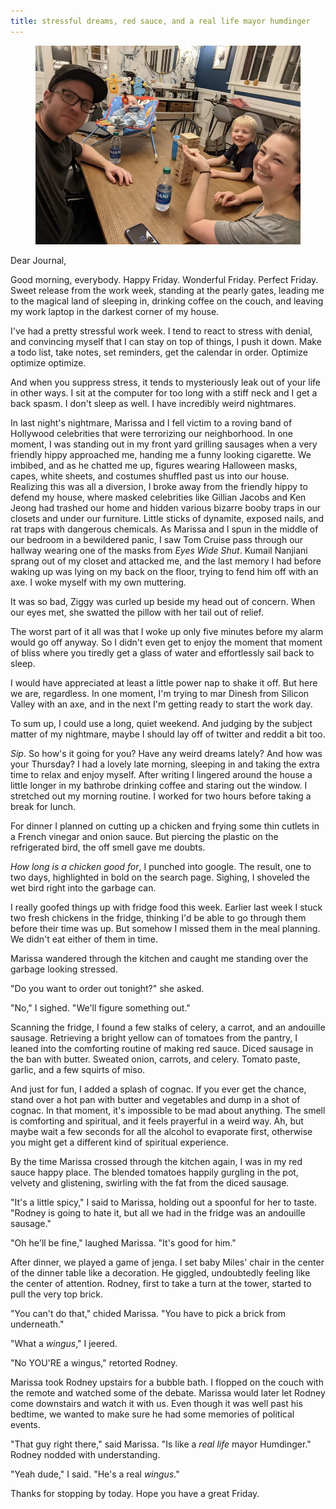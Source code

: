 ```yaml
---
title: stressful dreams, red sauce, and a real life mayor humdinger
---
```


<figure>
  <a href="/images/banners/2020-10-23.jpg">
    <img alt="banner" src="/images/banners/2020-10-23.jpg"/>
  </a>
</figure>

Dear Journal,

Good morning, everybody.  Happy Friday.  Wonderful Friday.  Perfect
Friday.  Sweet release from the work week, standing at the pearly
gates, leading me to the magical land of sleeping in, drinking coffee
on the couch, and leaving my work laptop in the darkest corner of my
house.

I've had a pretty stressful work week.  I tend to react to stress with
denial, and convincing myself that I can stay on top of things, I push
it down.  Make a todo list, take notes, set reminders, get the
calendar in order.  Optimize optimize optimize.

And when you suppress stress, it tends to mysteriously leak out of
your life in other ways.  I sit at the computer for too long with a
stiff neck and I get a back spasm.  I don't sleep as well.  I have
incredibly weird nightmares.

In last night's nightmare, Marissa and I fell victim to a roving band
of Hollywood celebrities that were terrorizing our neighborhood.  In
one moment, I was standing out in my front yard grilling sausages when
a very friendly hippy approached me, handing me a funny looking
cigarette.  We imbibed, and as he chatted me up, figures wearing
Halloween masks, capes, white sheets, and costumes shuffled past us
into our house.  Realizing this was all a diversion, I broke away from
the friendly hippy to defend my house, where masked celebrities like
Gillian Jacobs and Ken Jeong had trashed our home and hidden various
bizarre booby traps in our closets and under our furniture.  Little
sticks of dynamite, exposed nails, and rat traps with dangerous
chemicals.  As Marissa and I spun in the middle of our bedroom in a
bewildered panic, I saw Tom Cruise pass through our hallway wearing
one of the masks from _Eyes Wide Shut_.  Kumail Nanjiani sprang out of
my closet and attacked me, and the last memory I had before waking up
was lying on my back on the floor, trying to fend him off with an axe.
I woke myself with my own muttering.

It was so bad, Ziggy was curled up beside my head out of concern.
When our eyes met, she swatted the pillow with her tail out of relief.

The worst part of it all was that I woke up only five minutes before
my alarm would go off anyway.  So I didn't even get to enjoy the
moment that moment of bliss where you tiredly get a glass of water and
effortlessly sail back to sleep.

I would have appreciated at least a little power nap to shake it off.
But here we are, regardless.  In one moment, I'm trying to mar Dinesh
from Silicon Valley with an axe, and in the next I'm getting ready to
start the work day.

To sum up, I could use a long, quiet weekend.  And judging by the
subject matter of my nightmare, maybe I should lay off of twitter and
reddit a bit too.

_Sip_.  So how's it going for you?  Have any weird dreams lately?  And
how was your Thursday?  I had a lovely late morning, sleeping in and
taking the extra time to relax and enjoy myself.  After writing I
lingered around the house a little longer in my bathrobe drinking
coffee and staring out the window.  I stretched out my morning
routine.  I worked for two hours before taking a break for lunch.

For dinner I planned on cutting up a chicken and frying some thin
cutlets in a French vinegar and onion sauce.  But piercing the plastic
on the refrigerated bird, the off smell gave me doubts.

_How long is a chicken good for_, I punched into google.  The result,
one to two days, highlighted in bold on the search page.  Sighing, I
shoveled the wet bird right into the garbage can.

I really goofed things up with fridge food this week.  Earlier last
week I stuck two fresh chickens in the fridge, thinking I'd be able to
go through them before their time was up.  But somehow I missed them
in the meal planning.  We didn't eat either of them in time.

Marissa wandered through the kitchen and caught me standing over the
garbage looking stressed.

"Do you want to order out tonight?" she asked.

"No," I sighed.  "We'll figure something out."

Scanning the fridge, I found a few stalks of celery, a carrot, and an
andouille sausage.  Retrieving a bright yellow can of tomatoes from
the pantry, I leaned into the comforting routine of making red sauce.
Diced sausage in the ban with butter.  Sweated onion, carrots, and
celery.  Tomato paste, garlic, and a few squirts of miso.

And just for fun, I added a splash of cognac.  If you ever get the
chance, stand over a hot pan with butter and vegetables and dump in a
shot of cognac.  In that moment, it's impossible to be mad about
anything.  The smell is comforting and spiritual, and it feels
prayerful in a weird way.  Ah, but maybe wait a few seconds for all
the alcohol to evaporate first, otherwise you might get a different
kind of spiritual experience.

By the time Marissa crossed through the kitchen again, I was in my red
sauce happy place.  The blended tomatoes happily gurgling in the pot,
velvety and glistening, swirling with the fat from the diced sausage.

"It's a little spicy," I said to Marissa, holding out a spoonful for
her to taste.  "Rodney is going to hate it, but all we had in the
fridge was an andouille sausage."

"Oh he'll be fine," laughed Marissa.  "It's good for him."

After dinner, we played a game of jenga.  I set baby Miles' chair in
the center of the dinner table like a decoration.  He giggled,
undoubtedly feeling like the center of attention.  Rodney, first to
take a turn at the tower, started to pull the very top brick.

"You can't do that," chided Marissa.  "You have to pick a brick from
underneath."

"What a _wingus_," I jeered.

"No YOU'RE a wingus," retorted Rodney.

Marissa took Rodney upstairs for a bubble bath.  I flopped on the
couch with the remote and watched some of the debate.  Marissa would
later let Rodney come downstairs and watch it with us.  Even though it
was well past his bedtime, we wanted to make sure he had some memories
of political events.

"That guy right there," said Marissa.  "Is like a _real life_ mayor
Humdinger."  Rodney nodded with understanding.

"Yeah dude," I said.  "He's a real _wingus_."

Thanks for stopping by today.  Hope you have a great Friday.

